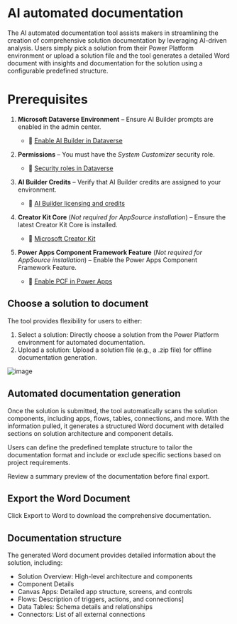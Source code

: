 # AI automated documentation

The AI automated documentation tool assists makers in streamlining the creation of comprehensive solution documentation by leveraging AI-driven analysis. Users simply pick a solution from their Power Platform environment or upload a solution file and the tool generates a detailed Word document with insights and documentation for the solution using a configurable predefined structure.

# Prerequisites

1. **Microsoft Dataverse Environment** – Ensure AI Builder prompts are enabled in the admin center.  
   - 📌 [Enable AI Builder in Dataverse](https://learn.microsoft.com/en-us/ai-builder/administrator-settings)  

2. **Permissions** – You must have the *System Customizer* security role.  
   - 📌 [Security roles in Dataverse](https://learn.microsoft.com/en-us/power-platform/admin/database-security)  

3. **AI Builder Credits** – Verify that AI Builder credits are assigned to your environment.  
   - 📌 [AI Builder licensing and credits](https://learn.microsoft.com/en-us/ai-builder/licensing)  

4. **Creator Kit Core** (*Not required for AppSource installation*) – Ensure the latest Creator Kit Core is installed.  
   - 📌 [Microsoft Creator Kit](https://learn.microsoft.com/en-us/power-platform/guidance/creator-kit/)  

5. **Power Apps Component Framework Feature** (*Not required for AppSource installation*) – Enable the Power Apps Component Framework Feature.  
   - 📌 [Enable PCF in Power Apps](https://learn.microsoft.com/en-us/powerapps/developer/component-framework/implementing-controls-using-powerapps-component-framework)  


## Choose a solution to document

The tool provides flexibility for users to either:
1. Select a solution: Directly choose a solution from the Power Platform environment for automated documentation.
1. Upload a solution: Upload a solution file (e.g., a .zip file) for offline documentation generation.

![image](https://github.com/user-attachments/assets/81535961-134a-4415-b9f4-5877d797192a)

## Automated documentation generation

Once the solution is submitted, the tool automatically scans the solution components, including apps, flows, tables, connections, and more. With the information pulled, it generates a structured Word document with detailed sections on solution architecture and component details.

Users can define the predefined template structure to tailor the documentation format and include or exclude specific sections based on project requirements.

Review a summary preview of the documentation before final export.

## Export the Word Document

Click Export to Word to download the comprehensive documentation.

## Documentation structure

The generated Word document provides detailed information about the solution, including:

- Solution Overview: High-level architecture and components
- Component Details
- Canvas Apps: Detailed app structure, screens, and controls
- Flows: Description of triggers, actions, and connections]
- Data Tables: Schema details and relationships
- Connectors: List of all external connections

